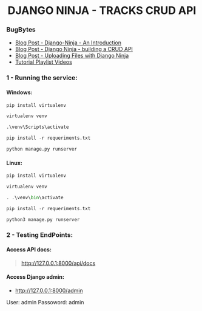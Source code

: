 <h1 align="center">DJANGO NINJA - TRACKS CRUD API</h1>

### BugBytes
- [Blog Post - Django-Ninja - An Introduction](https://www.bugbytes.io/posts/django-ninja/)
- [Blog Post - Django Ninja - building a CRUD API](https://www.bugbytes.io/posts/django-ninja-crud-api/)
- [Blog Post - Uploading Files with Django Ninja](https://www.bugbytes.io/posts/django-ninja-crud-api/)
- [Tutorial Playlist Videos](https://www.youtube.com/watch?v=nC2kQylku0w&list=PL-2EBeDYMIbS7bXwkMOS_ajeTdNRnhApX)

### 1 - Running the service:

#### Windows:

```python
pip install virtualenv

virtualenv venv

.\venv\Scripts\activate

pip install -r requeriments.txt

python manage.py runserver
```

#### Linux:

```python
pip install virtualenv

virtualenv venv

. .\venv\bin\activate

pip install -r requeriments.txt

python3 manage.py runserver
```

### 2 - Testing EndPoints:

#### Access API docs:

> http://127.0.0.1:8000/api/docs


#### Access Django admin:

- http://127.0.0.1:8000/admin

User: admin
Passoword: admin
